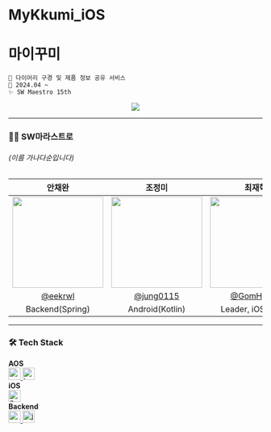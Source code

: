 # MyKkumi_iOS
# 마이꾸미
```
💜 다이어리 구경 및 제품 정보 공유 서비스
📆 2024.04 ~
✨ SW Maestro 15th
```

<div align="center"> 
  <a href="https://hits.seeyoufarm.com"><img src="https://hits.seeyoufarm.com/api/count/incr/badge.svg?url=https%3A%2F%2Fgithub.com%2FSW-Marastro%2FMyKkumi_iOS%2Fedit%2Fmain%2FREADME.md&count_bg=%23E267F6&title_bg=%23A238D2&icon=&icon_color=%23E7E7E7&title=%EB%A7%88%EC%9D%B4%EA%BE%B8%EB%AF%B8+AOS&edge_flat=false"/></a>
</div>

---

### 👏🏻 SW마라스트로
###### (이름 가나다순입니다)  
| 안채완 | 조정미 | 최재혁 |                                                                    
| :---: | :---: | :---: | 
| <img width="180px" src="https://avatars.githubusercontent.com/u/59831262?v=4" /> | <img width="180px" src="https://avatars.githubusercontent.com/u/76805879?v=4" /> | <img width="180px" src="https://avatars.githubusercontent.com/u/102780858?v=4"/> |
|   [@eekrwl](https://github.com/eekrwl)   |    [@jung0115](https://github.com/jung0115)  | [@GomHyeok](https://github.com/GomHyeok)  |
| Backend(Spring) | Android(Kotlin) | Leader, iOS(Swift) |

---

### 🛠️ Tech Stack
**AOS**  
<a href="https://developer.android.com" target="_blank" rel="noreferrer"> <img src="http://img.shields.io/badge/-Android_Studio-3DDC84?style=for-the-badge&logo=Android%20Studio&logoColor=white" alt="android" height="24"/> </a> <!-- 안드로이드 -->
<a href="https://kotlinlang.org" target="_blank" rel="noreferrer"> <img src="http://img.shields.io/badge/-Kotlin-7f52ff?style=for-the-badge&logo=Kotlin&logoColor=white" alt="kotlin" height="24"/> </a> <!-- Kotlin -->  
**iOS**  
<a href="https://developer.apple.com/kr/swift" target="_blank" rel="noreferrer"> <img src="http://img.shields.io/badge/-Swift-F05138?style=for-the-badge&logo=swift&logoColor=white" alt="Swift" height="24"/> </a> <!-- Swift -->  
**Backend**  
<a href="https://spring.io/projects/spring-boot" target="_blank" rel="noreferrer"> <img src="http://img.shields.io/badge/-spring_boot-6DB33F?style=for-the-badge&logo=springboot&logoColor=white" alt="springboot" height="24"/> </a> <!-- SpringBoot -->
<a href="https://www.java.com" target="_blank" rel="noreferrer"> <img src="https://img.shields.io/badge/java-007396?style=for-the-badge&logo=java&logoColor=white" alt="java" height="24"/> </a> <!-- Java -->  
